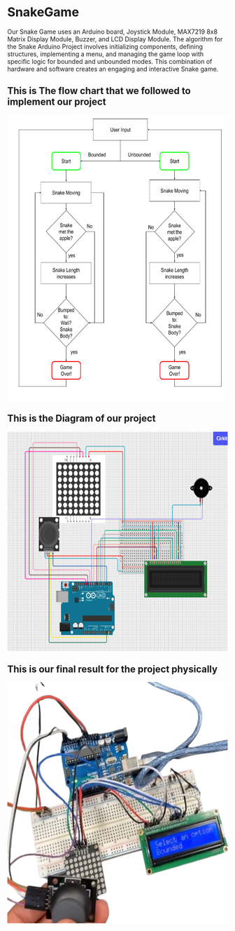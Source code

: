 # SnakeGame
Our Snake Game uses an Arduino board, Joystick Module, MAX7219 8x8 Matrix Display Module, Buzzer, and LCD Display Module.
The algorithm for the Snake Arduino Project involves initializing components, defining structures, implementing a menu, and managing the game loop with specific logic for bounded and unbounded modes. This combination of hardware and software creates an engaging and interactive Snake game.


## This is The flow chart that we followed to implement our project
<img src=https://github.com/SewarYousef/SnakeGame/blob/main/Flow_Chart.png align="center" height="650" width="550"/>

## This is the Diagram of our project 
<img src=https://github.com/SewarYousef/SnakeGame/blob/main/Project%20Diagram.png align="center" height="500" width="650"/>

## This is our final result for the project physically
<img src=https://github.com/SewarYousef/SnakeGame/blob/main/Hardware.png align="center" height="550" width="650"/>

